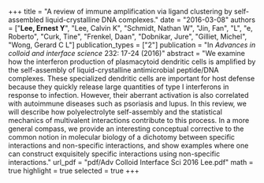 +++
title = "A review of immune amplification via ligand clustering by self-assembled liquid-crystalline DNA complexes."
date = "2016-03-08"
authors = ["**Lee, Ernest Y**", "Lee, Calvin K", "Schmidt, Nathan W", "Jin, Fan", "L", "e, Roberto", "Curk, Tine", "Frenkel, Daan", "Dobnikar, Jure", "Gilliet, Michel", "Wong, Gerard C L"]
publication_types = ["2"]
publication = "In *Advances in colloid and interface science* 232: 17-24 (2016)"
abstract = "We examine how the interferon production of plasmacytoid dendritic cells is amplified by the self-assembly of liquid-crystalline antimicrobial peptide/DNA complexes. These specialized dendritic cells are important for host defense because they quickly release large quantities of type I interferons in response to infection. However, their aberrant activation is also correlated with autoimmune diseases such as psoriasis and lupus. In this review, we will describe how polyelectrolyte self-assembly and the statistical mechanics of multivalent interactions contribute to this process. In a more general compass, we provide an interesting conceptual corrective to the common notion in molecular biology of a dichotomy between specific interactions and non-specific interactions, and show examples where one can construct exquisitely specific interactions using non-specific interactions."
url_pdf = "pdf/Adv Colloid Interface Sci 2016 Lee.pdf"
math = true
highlight = true
selected = true
+++